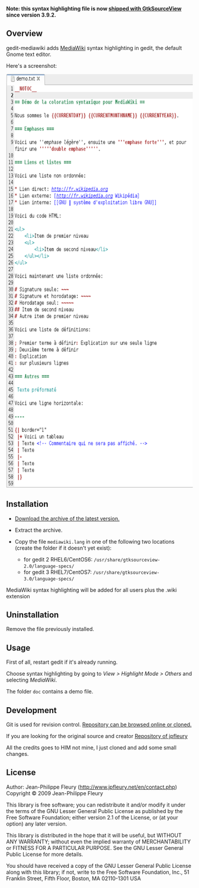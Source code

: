 **Note: this syntax highlighting file is now [shipped with GtkSourceView](https://git.gnome.org/browse/gtksourceview/commit/?id=db965e3a) since version 3.9.2.**

## Overview

gedit-mediawiki adds [MediaWiki](http://meta.wikimedia.org/wiki/Help:Editing) syntax highlighting in gedit, the default Gnome text editor.

Here's a screenshot:

<img src="https://raw.githubusercontent.com/jagzph/gedit-mediawiki/master/doc/exemple1.png" width="685" height="1112" alt="MediaWiki syntax highlighting in gedit." />

## Installation

- [Download the archive of the latest version.](https://github.com/jagzph/gedit-mediawiki/archive/master.zip)

- Extract the archive.

- Copy the file `mediawiki.lang` in one of the following two locations (create the folder if it doesn't yet exist):

	- for gedit 2 RHEL6/CentOS6: `/usr/share/gtksourceview-2.0/language-specs/`
	- for gedit 3 RHEL7/CentOS7: `/usr/share/gtksourceview-3.0/language-specs/`

MediaWiki syntax highlighting will be added for all users plus the .wiki extension

## Uninstallation

Remove the file previously installed.

## Usage

First of all, restart gedit if it's already running.

Choose syntax highlighting by going to *View > Highlight Mode > Others* and selecting *MediaWiki*.

The folder `doc` contains a demo file.

## Development

Git is used for revision control. [Repository can be browsed online or cloned.](https://github.com/jagzph/gedit-mediawiki)

If you are looking for the original source and creator [Repository of jpfleury](https://github.com/jpfleury/gedit-mediawiki)

All the credits goes to HIM not mine, I just cloned and add some small changes.

## License

Author: Jean-Philippe Fleury (<http://www.jpfleury.net/en/contact.php>)  
Copyright © 2009 Jean-Philippe Fleury

This library is free software; you can redistribute it and/or
modify it under the terms of the GNU Lesser General Public
License as published by the Free Software Foundation; either
version 2.1 of the License, or (at your option) any later version.

This library is distributed in the hope that it will be useful,
but WITHOUT ANY WARRANTY; without even the implied warranty of
MERCHANTABILITY or FITNESS FOR A PARTICULAR PURPOSE.  See the GNU
Lesser General Public License for more details.

You should have received a copy of the GNU Lesser General Public
License along with this library; if not, write to the Free Software
Foundation, Inc., 51 Franklin Street, Fifth Floor, Boston, MA  02110-1301  USA
